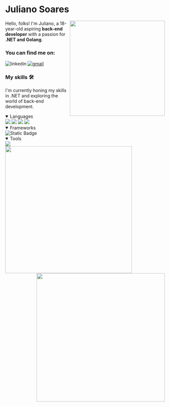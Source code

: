 # Juliano Soares

<img src="https://i.redd.it/1ib45r99mmp61.gif" width=300 height=300 align="right">

<p align="left"> Hello, folks! I'm Juliano, a 18-year-old aspiring <strong>back-end developer</strong> with a passion for <strong>.NET and Golang</strong>.   </p>

### You can find me on:

<!-- Linkedin -->
[<img src="https://img.shields.io/badge/linkedin-_?style=for-the-badge&logo=linkedin&color=%09%23004687&link=https%3A%2F%2Fwww.linkedin.com%2Fin%2Fjuliano-gregorio%2F" alt="linkedin" align="left">](https://www.linkedin.com/in/juliano-gregorio/)

<!-- Gmail -->
[<img src="https://img.shields.io/badge/gmail-_?style=for-the-badge&logo=gmail&color=%09%23000000&link=https%3A%2F%2Fwww.linkedin.com%2Fin%2Fjuliano-gregorio%2F" alt="gmail">](mailto:julianosgreg@gmail.com)


### My skills 🛠️

I'm currently honing my skills in .NET and exploring the world of back-end development.

<details open="true"> 
	
<summary> Languages </summary>
	
<img src="https://img.shields.io/badge/C%23-_?style=for-the-badge&logo=c%23&color=%230a0047">

<img src="https://img.shields.io/badge/golang-_?style=for-the-badge&logo=go&color=%230a0047">

<img src="https://img.shields.io/badge/html-_?style=for-the-badge&logo=html5&color=%230a0047">

<img src="https://img.shields.io/badge/css-_?style=for-the-badge&logo=css3&color=%230a0047">
  
</details>

<details open="true">
	<summary> Frameworks </summary>
	<img alt="Static Badge" src="https://img.shields.io/badge/.NET-dotnet?style=for-the-badge&logo=.NET&logoColor=white&labelColor=rgb(10%2C%200%2C%2071)&color=rgb(10%2C%200%2C%2071)">
</details>

<details open="true">
<summary> Tools </summary>

<img src="https://img.shields.io/badge/git-_?style=for-the-badge&logo=git&color=%230a0047">
 
</details>


<img src="https://github-readme-stats.vercel.app/api?username=jusoaresg&theme=tokyonight&show_icons=true&hide_border=false&count_private=true" style="margin: 0 auto;" align="left" width=400>

<img src="https://github-readme-streak-stats.herokuapp.com/?user=jusoaresg&theme=tokyonight&hide_border=false" style="margin: 0 auto;" align="right" width=405>
